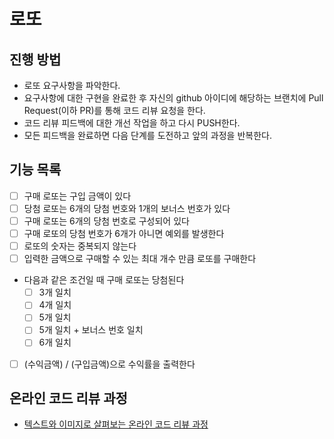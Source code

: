 # 로또
## 진행 방법
* 로또 요구사항을 파악한다.
* 요구사항에 대한 구현을 완료한 후 자신의 github 아이디에 해당하는 브랜치에 Pull Request(이하 PR)를 통해 코드 리뷰 요청을 한다.
* 코드 리뷰 피드백에 대한 개선 작업을 하고 다시 PUSH한다.
* 모든 피드백을 완료하면 다음 단계를 도전하고 앞의 과정을 반복한다.

## 기능 목록
- [ ] 구매 로또는 구입 금액이 있다
- [ ] 당첨 로또는 6개의 당첨 번호와 1개의 보너스 번호가 있다
- [ ] 구매 로또는 6개의 당첨 번호로 구성되어 있다
- [ ] 구매 로또의 당첨 번호가 6개가 아니면 예외를 발생한다
- [ ] 로또의 숫자는 중복되지 않는다
- [ ] 입력한 금액으로 구매할 수 있는 최대 개수 만큼 로또를 구매한다
- 다음과 같은 조건일 때 구매 로또는 당첨된다
  - [ ] 3개 일치
  - [ ] 4개 일치
  - [ ] 5개 일치
  - [ ] 5개 일치 + 보너스 번호 일치
  - [ ] 6개 일치
- [ ] (수익금액) / (구입금액)으로 수익률을 출력한다

## 온라인 코드 리뷰 과정
* [텍스트와 이미지로 살펴보는 온라인 코드 리뷰 과정](https://github.com/next-step/nextstep-docs/tree/master/codereview)